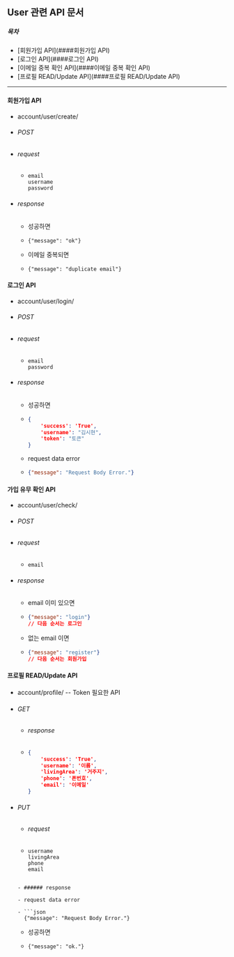 ## User 관련 API 문서

##### 목차

- [회원가입 API](####회원가입 API)
- [로그인 API](####로그인 API)
- [이메일 중복 확인 API](####이메일 중복 확인 API)
- [프로필 READ/Update API](####프로필 READ/Update API)



---



#### 회원가입 API

- account/user/create/

- ###### POST

- ###### request 

  - ```
    email 
    username 
    password 
    ```

- ###### response

  - 성공하면

  - ```
    {"message": "ok"}
    ```

  - 이메일 중복되면

  - ```
    {"message": "duplicate email"}
    ```



#### 로그인 API

- account/user/login/

- ###### POST

- ###### request

  - ```
    email
    password
    ```

- ###### response

  - 성공하면
  
  - ```json
    {
        'success': 'True',
        'username': "김시현",
        'token': "토큰"
    }
    ```
    
  - request data error
  
  - ```json
    {"message": "Request Body Error."}
    ```



#### 가입 유무 확인 API

- account/user/check/

- ###### POST

- ###### request

  - ```
    email
    ```

- ###### response

  - email 이미 있으면

  - ```json
    {"message": "login"}
    // 다음 순서는 로그인
    ```

  - 없는 email 이면

  - ```json
    {"message": "register"}
    // 다음 순서는 회원가입
    ```



#### 프로필 READ/Update API

- account/profile/ -- Token 필요한 API

- ###### GET

  - ###### response

  - ```json
    {
        'success': 'True',
        'username': '이름',
        'livingArea': '거주지',
        'phone': '폰번호',
        'email': '이메일'
    }
    ```

- ###### PUT

  - ###### request
  
  - ```
    username
    livingArea
    phone
    email
  ```
  
  - ###### response
  
  - request data error
  
  - ```json
    {"message": "Request Body Error."}
    ```
  
  - 성공하면
  
  - ```
    {"message": "ok."}
    ```